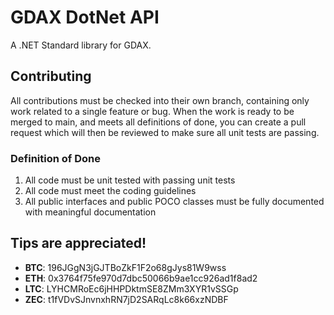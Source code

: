 # GDAX DotNet API
A .NET Standard library for GDAX.

## Contributing
All contributions must be checked into their own branch, containing only work related to a single feature or bug. When the work is ready to be merged to main, and meets all definitions of done, you can create a pull request which will then be reviewed to make sure all unit tests are passing.

### Definition of Done
1. All code must be unit tested with passing unit tests
2. All code must meet the coding guidelines
3. All public interfaces and public POCO classes must be fully documented with meaningful documentation

## Tips are appreciated!

- **BTC**: 196JGgN3jGJTBoZkF1F2o68gJys81W9wss
- **ETH**: 0x3764f75fe970d7dbc50066b9ae1cc926ad1f8ad2
- **LTC**: LYHCMRoEc6jHHPDktmSE8ZMm3XYR1vSSGp
- **ZEC**: t1fVDvSJnvnxhRN7jD2SARqLc8k66xzNDBF
